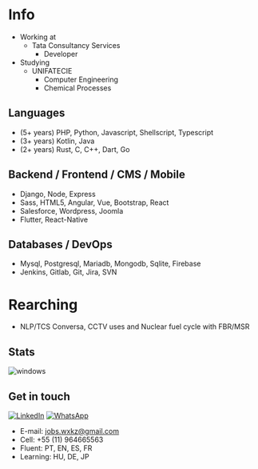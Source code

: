 # Info
- Working at 
  - Tata Consultancy Services
    - Developer 
- Studying
  - UNIFATECIE
    - Computer Engineering
    - Chemical Processes

## Languages
- (5+ years) PHP, Python, Javascript, Shellscript, Typescript
- (3+ years) Kotlin, Java
- (2+ years) Rust, C, C++, Dart, Go

## Backend / Frontend / CMS / Mobile
- Django, Node, Express
- Sass, HTML5, Angular, Vue, Bootstrap, React
- Salesforce, Wordpress, Joomla
- Flutter, React-Native

## Databases / DevOps
- Mysql, Postgresql, Mariadb, Mongodb, Sqlite, Firebase
- Jenkins, Gitlab, Git, Jira, SVN

# Rearching
- NLP/TCS Conversa, CCTV uses and Nuclear fuel cycle with FBR/MSR

## Stats
<img align="center" alt="windows" src="https://github-readme-stats.vercel.app/api/top-langs/?username=wwwxkz&layout=compact&title_color=fff&icon_color=f9f9f9&text_color=9f9f9f&bg_color=151515"/>

## Get in touch
  
[![LinkedIn](https://img.shields.io/badge/LinkedIn-0077B5?style=for-the-badge&logo=linkedin&logoColor=white)](https://www.linkedin.com/in/marcelo-rodrigues-campos-5b338418a/)
[![WhatsApp](https://img.shields.io/badge/WhatsApp-25D366?style=for-the-badge&logo=whatsapp&logoColor=white)](https://wa.me/qr/PIHXQ4KWAXMVP1)
  
  
- E-mail: jobs.wxkz@gmail.com
- Cell: +55 (11) 964665563
- Fluent: PT, EN, ES, FR
- Learning: HU, DE, JP
